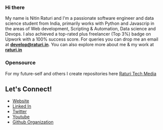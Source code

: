 <!--
**nitinraturi/nitinraturi** is a ✨ _special_ ✨ repository because its `README.md` (this file) appears on your GitHub profile.
-->

### Hi there
My name is Nitin Raturi and I'm a passionate software engineer and data science student from India, primarily works with Python and Javascrip in the areas of Web development, Scripting & Automation, Data science and Devops. 
I also achieved a top-rated plus freelancer (Top 3%) badge on Upwork with a 100% success score. 
For queries you can drop me an email at **develop@raturi.in**. 
You can also explore more about me & my work at **[raturi.in](https://raturi.in)**

### Opensource
For my future-self and others I create repositories here [Raturi Tech Media](https://github.com/raturitechmedia)

## Let's Connect!
- [Website](https://raturi.in)
- [Linked In](https://www.linkedin.com/in/nitinraturi/)
- [Twitter](https://twitter.com/raturinitin)
- [Youtube](https://www.youtube.com/c/raturitechmedia)
- [Github Organization](https://github.com/raturitechmedia)
